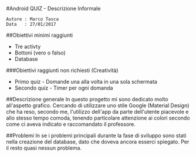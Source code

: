 #Android QUIZ - Descrizione Informale
```
Autore : Marco Tasca
Data   : 27/01/2017
```
##Obiettivi minimi raggiunti
  * Tre activty
  * Bottoni (vero o falso)
  * Database

###Obiettivi raggiunti non richiesti (Creatività)
  * Primo quiz   - Domande una alla volta in una sola schermata
  * Secondo quiz - Timer per ogni domanda

##Descrizione generale
In questo progetto mi sono dedicato molto all'aspetto grafico. Cercando di utilizzare uno stile Google (Material Design) che ha reso, 
secondo me, l'utilizzo dell'app da parte dell'utente piacevole e allo stesso tempo comoda, tenendo particolare attenzione ai colori
secondo come ci aveva indicato e raccomandato il professore.

##Problemi
In se i problemi principali durante la fase di sviluppo sono stati nella creazione del database, dato che doveva ancora esserci spiegato.
Per il resto quasi nessun problema.
